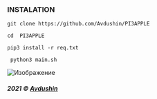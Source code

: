 ### INSTALATION 

` git clone https://github.com/Avdushin/PI3APPLE `
 
` cd  PI3APPLE `
 
` pip3 install -r req.txt ` 

` python3 main.sh`

![Изображение](https://cdn.discordapp.com/attachments/650681889308278785/898308992495923230/unknown.png)


###### **2021 © [Avdushin](https://github.com/Avdushin)**
